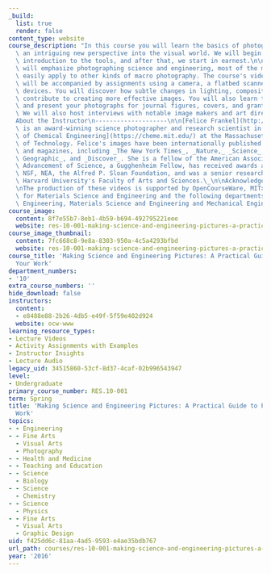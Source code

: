 ```yaml
---
_build:
  list: true
  render: false
content_type: website
course_description: "In this course you will learn the basics of photography and gain\
  \ an intriguing new perspective into the visual world. We will begin with a gentle\
  \ introduction to the tools, and after that, we start in earnest.\n\nAlthough we\
  \ will emphasize photographing science and engineering, most of the material will\
  \ easily apply to other kinds of macro photography. The course's video tutorials\
  \ will be accompanied by assignments using a camera, a flatbed scanner, and mobile\
  \ devices. You will discover how subtle changes in lighting, composition, and background\
  \ contribute to creating more effective images. You will also learn to think graphically\
  \ and present your photographs for journal figures, covers, and grant submissions.\
  \ We will also host interviews with notable image makers and art directors.\_\n\n\
  About the Instructor\n--------------------\n\n[Felice Frankel](http://www.felicefrankel.com/)\
  \ is an award-winning science photographer and research scientist in the [Department\
  \ of Chemical Engineering](https://cheme.mit.edu/) at the Massachusetts Institute\
  \ of Technology. Felice's images have been internationally published in books, journals,\
  \ and magazines, including _The New York Times_, _Nature,_ _Science_, _National\
  \ Geographic_, and _Discover_. She is a fellow of the American Association for the\
  \ Advancement of Science, a Gugghenheim Fellow, has received awards and grants from\
  \ NSF, NEA, the Alfred P. Sloan Foundation, and was a senior research fellow in\
  \ Harvard University's Faculty of Arts and Sciences.\_\n\nAcknowledgements\n----------------\n\
  \nThe production of these videos is supported by OpenCourseWare, MITx, the Center\
  \ for Materials Science and Engineering and the following departments: Chemical\
  \ Engineering, Materials Science and Engineering and Mechanical Engineering.\n"
course_image:
  content: 8f7e55b7-8eb1-4b59-b694-492795221eee
  website: res-10-001-making-science-and-engineering-pictures-a-practical-guide-to-presenting-your-work-spring-2016
course_image_thumbnail:
  content: 7fc668c8-9e8a-8303-950a-4c5a4293bfbd
  website: res-10-001-making-science-and-engineering-pictures-a-practical-guide-to-presenting-your-work-spring-2016
course_title: 'Making Science and Engineering Pictures: A Practical Guide to Presenting
  Your Work'
department_numbers:
- '10'
extra_course_numbers: ''
hide_download: false
instructors:
  content:
  - e8488e88-2b26-4db5-e49f-5f59e402d924
  website: ocw-www
learning_resource_types:
- Lecture Videos
- Activity Assignments with Examples
- Instructor Insights
- Lecture Audio
legacy_uid: 34515860-53cf-8d37-4caf-02b996543947
level:
- Undergraduate
primary_course_number: RES.10-001
term: Spring
title: 'Making Science and Engineering Pictures: A Practical Guide to Presenting Your
  Work'
topics:
- - Engineering
- - Fine Arts
  - Visual Arts
  - Photography
- - Health and Medicine
- - Teaching and Education
- - Science
  - Biology
- - Science
  - Chemistry
- - Science
  - Physics
- - Fine Arts
  - Visual Arts
  - Graphic Design
uid: f425dd6c-81aa-4ad5-9593-e4ae35bdb767
url_path: courses/res-10-001-making-science-and-engineering-pictures-a-practical-guide-to-presenting-your-work-spring-2016
year: '2016'
---
```

